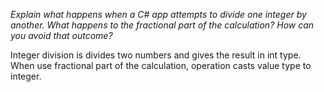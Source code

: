 *Explain what happens when a C# app attempts to divide one integer by another. What happens to the fractional part of the calculation? How can you avoid that outcome?*

Integer division is divides two numbers and gives the result in int type. When use fractional part of the calculation, operation casts value type to integer.